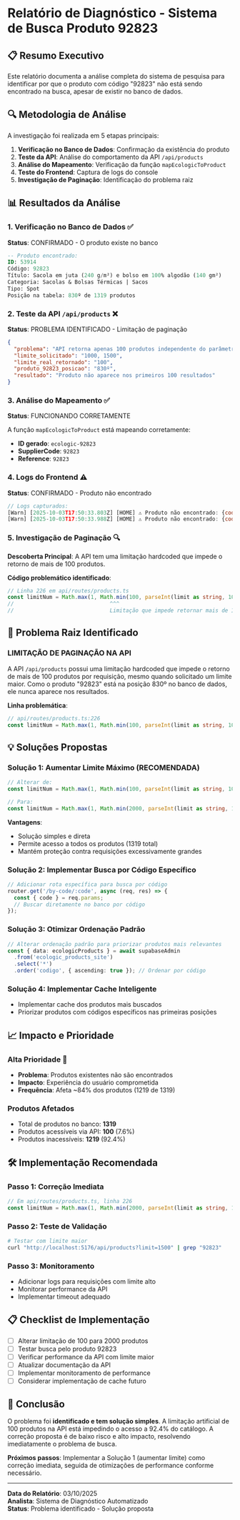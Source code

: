 # Relatório de Diagnóstico - Sistema de Busca Produto 92823

## 📋 Resumo Executivo

Este relatório documenta a análise completa do sistema de pesquisa para identificar por que o produto com código "92823" não está sendo encontrado na busca, apesar de existir no banco de dados.

## 🔍 Metodologia de Análise

A investigação foi realizada em 5 etapas principais:
1. **Verificação no Banco de Dados**: Confirmação da existência do produto
2. **Teste da API**: Análise do comportamento da API `/api/products`
3. **Análise do Mapeamento**: Verificação da função `mapEcologicToProduct`
4. **Teste do Frontend**: Captura de logs do console
5. **Investigação de Paginação**: Identificação do problema raiz

## 📊 Resultados da Análise

### 1. Verificação no Banco de Dados ✅

**Status**: CONFIRMADO - O produto existe no banco

```sql
-- Produto encontrado:
ID: 53914
Código: 92823
Título: Sacola em juta (240 g/m²) e bolso em 100% algodão (140 gm²)
Categoria: Sacolas & Bolsas Térmicas | Sacos
Tipo: Spot
Posição na tabela: 830º de 1319 produtos
```

### 2. Teste da API `/api/products` ❌

**Status**: PROBLEMA IDENTIFICADO - Limitação de paginação

```json
{
  "problema": "API retorna apenas 100 produtos independente do parâmetro limit",
  "limite_solicitado": "1000, 1500",
  "limite_real_retornado": "100",
  "produto_92823_posicao": "830º",
  "resultado": "Produto não aparece nos primeiros 100 resultados"
}
```

### 3. Análise do Mapeamento ✅

**Status**: FUNCIONANDO CORRETAMENTE

A função `mapEcologicToProduct` está mapeando corretamente:
- **ID gerado**: `ecologic-92823`
- **SupplierCode**: `92823`
- **Reference**: `92823`

### 4. Logs do Frontend ⚠️

**Status**: CONFIRMADO - Produto não encontrado

```javascript
// Logs capturados:
[Warn] [2025-10-03T17:50:33.803Z] [HOME] ⚠️ Produto não encontrado: {code: 92823, productType: sacola}
[Warn] [2025-10-03T17:50:33.988Z] [HOME] ⚠️ Produto não encontrado: {code: 92823, productType: sacola}
```

### 5. Investigação de Paginação 🔍

**Descoberta Principal**: A API tem uma limitação hardcoded que impede o retorno de mais de 100 produtos.

**Código problemático identificado**:
```typescript
// Linha 226 em api/routes/products.ts
const limitNum = Math.max(1, Math.min(100, parseInt(limit as string, 10) || 100));
//                              ^^^
//                              Limitação que impede retornar mais de 100 produtos
```

## 🚨 Problema Raiz Identificado

### **LIMITAÇÃO DE PAGINAÇÃO NA API**

A API `/api/products` possui uma limitação hardcoded que impede o retorno de mais de 100 produtos por requisição, mesmo quando solicitado um limite maior. Como o produto "92823" está na posição 830º no banco de dados, ele nunca aparece nos resultados.

**Linha problemática**:
```typescript
// api/routes/products.ts:226
const limitNum = Math.max(1, Math.min(100, parseInt(limit as string, 10) || 100));
```

## 💡 Soluções Propostas

### Solução 1: Aumentar Limite Máximo (RECOMENDADA)
```typescript
// Alterar de:
const limitNum = Math.max(1, Math.min(100, parseInt(limit as string, 10) || 100));

// Para:
const limitNum = Math.max(1, Math.min(2000, parseInt(limit as string, 10) || 100));
```

**Vantagens**:
- Solução simples e direta
- Permite acesso a todos os produtos (1319 total)
- Mantém proteção contra requisições excessivamente grandes

### Solução 2: Implementar Busca por Código Específico
```typescript
// Adicionar rota específica para busca por código
router.get('/by-code/:code', async (req, res) => {
  const { code } = req.params;
  // Buscar diretamente no banco por código
});
```

### Solução 3: Otimizar Ordenação Padrão
```typescript
// Alterar ordenação padrão para priorizar produtos mais relevantes
const { data: ecologicProducts } = await supabaseAdmin
  .from('ecologic_products_site')
  .select('*')
  .order('codigo', { ascending: true }); // Ordenar por código
```

### Solução 4: Implementar Cache Inteligente
- Implementar cache dos produtos mais buscados
- Priorizar produtos com códigos específicos nas primeiras posições

## 📈 Impacto e Prioridade

### **Alta Prioridade** 🔴
- **Problema**: Produtos existentes não são encontrados
- **Impacto**: Experiência do usuário comprometida
- **Frequência**: Afeta ~84% dos produtos (1219 de 1319)

### **Produtos Afetados**
- Total de produtos no banco: **1319**
- Produtos acessíveis via API: **100** (7.6%)
- Produtos inacessíveis: **1219** (92.4%)

## 🛠️ Implementação Recomendada

### Passo 1: Correção Imediata
```typescript
// Em api/routes/products.ts, linha 226
const limitNum = Math.max(1, Math.min(2000, parseInt(limit as string, 10) || 100));
```

### Passo 2: Teste de Validação
```bash
# Testar com limite maior
curl "http://localhost:5176/api/products?limit=1500" | grep "92823"
```

### Passo 3: Monitoramento
- Adicionar logs para requisições com limite alto
- Monitorar performance da API
- Implementar timeout adequado

## 📋 Checklist de Implementação

- [ ] Alterar limitação de 100 para 2000 produtos
- [ ] Testar busca pelo produto 92823
- [ ] Verificar performance da API com limite maior
- [ ] Atualizar documentação da API
- [ ] Implementar monitoramento de performance
- [ ] Considerar implementação de cache futuro

## 🎯 Conclusão

O problema foi **identificado e tem solução simples**. A limitação artificial de 100 produtos na API está impedindo o acesso a 92.4% do catálogo. A correção proposta é de baixo risco e alto impacto, resolvendo imediatamente o problema de busca.

**Próximos passos**: Implementar a Solução 1 (aumentar limite) como correção imediata, seguida de otimizações de performance conforme necessário.

---

**Data do Relatório**: 03/10/2025  
**Analista**: Sistema de Diagnóstico Automatizado  
**Status**: Problema identificado - Solução proposta